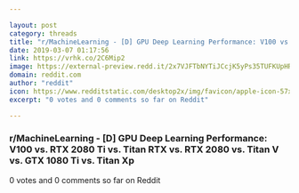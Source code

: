 ```yaml
---

layout: post
category: threads
title: "r/MachineLearning - [D] GPU Deep Learning Performance: V100 vs. RTX 2080 Ti vs. Titan RTX vs. RTX 2080 vs. Titan V vs. GTX 1080 Ti vs. Titan Xp"
date: 2019-03-07 01:17:56
link: https://vrhk.co/2C6Mip2
image: https://external-preview.redd.it/2x7VJFTbNYTiJCcjK5yPs35TUFKUpHRBSjyB7YlwOFY.jpg?auto=webp&s=cfd7c029fd0372817d4ae9748a737ac634a4551f
domain: reddit.com
author: "reddit"
icon: https://www.redditstatic.com/desktop2x/img/favicon/apple-icon-57x57.png
excerpt: "0 votes and 0 comments so far on Reddit"

---
```


### r/MachineLearning - [D] GPU Deep Learning Performance: V100 vs. RTX 2080 Ti vs. Titan RTX vs. RTX 2080 vs. Titan V vs. GTX 1080 Ti vs. Titan Xp

0 votes and 0 comments so far on Reddit